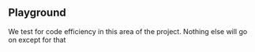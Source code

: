 ## Playground

We test for code efficiency in this area of the project. Nothing else will go on except for that
